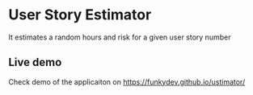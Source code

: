 # User Story Estimator
It estimates a random hours and risk for a given user story number

## Live demo
Check demo of the applicaiton on https://funkydev.github.io/ustimator/
